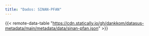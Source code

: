 ```yaml
---
title: "Dados: SINAN-PFAN"
---
```


{{< remote-data-table "https://cdn.statically.io/gh/dankkom/datasus-metadata/main/metadata/data/sinan-pfan.json" >}}
